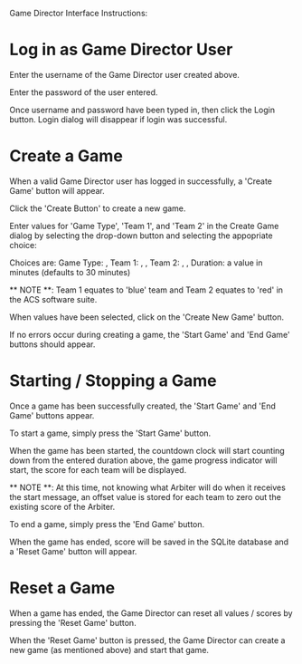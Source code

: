 Game Director Interface Instructions:

# Log in as Game Director User


Enter the username of the Game Director user created above.

Enter the password of the user entered.

Once username and password have been typed in, then click the Login button.  Login dialog will disappear if login was successful.



# Create a Game

When a valid Game Director user has logged in successfully, a 'Create Game' button will appear.

Click the 'Create Button' to create a new game.

Enter values for 'Game Type', 'Team 1', and 'Team 2' in the Create Game dialog by selecting the drop-down button and selecting the appopriate choice:

Choices are:
Game Type: <LIVE>, <VIRTUAL>
Team 1: <USAFA>, <USMA>, <USNA>
Team 2: <USAFA>, <USMA>, <USNA>
Duration: a value in minutes (defaults to 30 minutes)

** NOTE **:  Team 1 equates to 'blue' team and Team 2 equates to 'red' in the ACS software suite.

When values have been selected, click on the 'Create New Game' button.

If no errors occur during creating a game, the 'Start Game' and 'End Game' buttons should appear.


# Starting / Stopping a Game

Once a game has been successfully created, the 'Start Game' and 'End Game' buttons appear.

To start a game, simply press the 'Start Game' button.

When the game has been started, the countdown clock will start counting down from the entered duration above, the game progress indicator will start, the score for each team will be displayed.

** NOTE **: At this time, not knowing what Arbiter will do when it receives the start message, an offset value is stored for each team to zero out the existing score of the Arbiter.

To end a game, simply press the 'End Game' button.

When the game has ended, score will be saved in the SQLite database and a 'Reset Game' button will appear.


# Reset a Game

When a game has ended, the Game Director can reset all values / scores by pressing the 'Reset Game' button.

When the 'Reset Game' button is pressed, the Game Director can create a new game (as mentioned above) and start that game.
